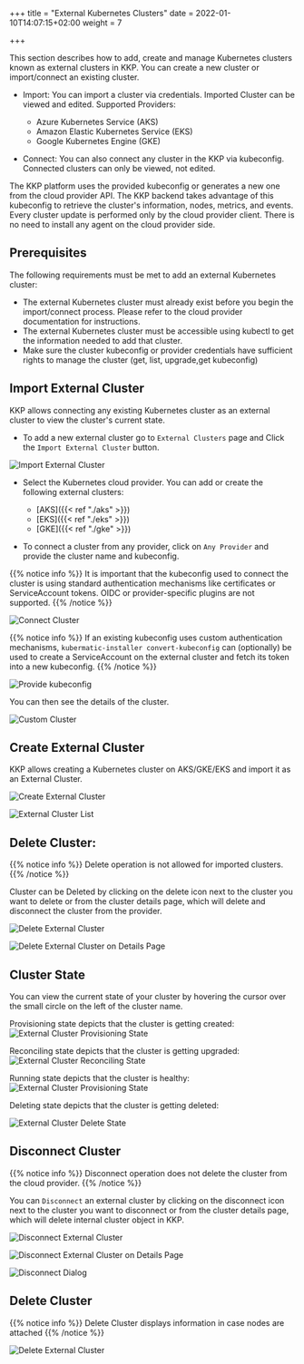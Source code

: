 +++
title = "External Kubernetes Clusters"
date = 2022-01-10T14:07:15+02:00
weight = 7

+++

This section describes how to add, create and manage Kubernetes clusters known as external clusters in KKP.
You can create a new cluster or import/connect an existing cluster.
- Import: You can import a cluster via credentials. Imported Cluster can be viewed and edited.
  Supported Providers:
  - Azure Kubernetes Service (AKS)
  - Amazon Elastic Kubernetes Service (EKS)
  - Google Kubernetes Engine (GKE)

- Connect: You can also connect any cluster in the KKP via kubeconfig. Connected clusters can only be viewed, not edited.

The KKP platform uses the provided kubeconfig or generates a new one from the cloud provider API.
The KKP backend takes advantage of this kubeconfig to retrieve the cluster's information, nodes, metrics, and events.
Every cluster update is performed only by the cloud provider client. There is no need to install any agent on the cloud provider side.

## Prerequisites

The following requirements must be met to add an external Kubernetes cluster:
 - The external Kubernetes cluster must already exist before you begin the import/connect process. Please refer to the cloud provider documentation for instructions.
 - The external Kubernetes cluster must be accessible using kubectl to get the information needed to add that cluster.
 - Make sure the cluster kubeconfig or provider credentials have sufficient rights to manage the cluster (get, list, upgrade,get kubeconfig)

## Import External Cluster

KKP allows connecting any existing Kubernetes cluster as an external cluster to view the cluster's current state.

- To add a new external cluster go to `External Clusters` page and Click the `Import External Cluster` button.

![Import External Cluster](/img/kubermatic/v2.24/tutorials/external_clusters/add_external_cluster.png "Import External Cluster")

- Select the Kubernetes cloud provider. You can add or create the following external clusters:

  - [AKS]({{< ref "./aks" >}})
  - [EKS]({{< ref "./eks" >}})
  - [GKE]({{< ref "./gke" >}})

- To connect a cluster from any provider, click on `Any Provider` and provide the cluster name and kubeconfig.

{{% notice info %}}
It is important that the kubeconfig used to connect the cluster is using standard authentication mechanisms like certificates or ServiceAccount tokens. OIDC or provider-specific plugins are not supported.
{{% /notice %}}

![Connect Cluster](/img/kubermatic/v2.24/tutorials/external_clusters/connect.png "Connect Cluster")

{{% notice info %}}
If an existing kubeconfig uses custom authentication mechanisms, `kubermatic-installer convert-kubeconfig` can (optionally) be used to create a ServiceAccount on the external cluster and fetch its token into a new kubeconfig.
{{% /notice %}}

![Provide kubeconfig](/img/kubermatic/v2.24/tutorials/external_clusters/custom_cluster_credentials.png "Provide kubeconfig")

You can then see the details of the cluster.

![Custom Cluster](/img/kubermatic/v2.24/tutorials/external_clusters/bringyourown.png "BringYourOwn Cluster")

## Create External Cluster

KKP allows creating a Kubernetes cluster on AKS/GKE/EKS and import it as an External Cluster.

![Create External Cluster](/img/kubermatic/v2.24/tutorials/external_clusters/create_external_cluster.png "Create External Cluster")

![External Cluster List](/img/kubermatic/v2.24/tutorials/external_clusters/externalcluster_list.png "External Cluster List")

## Delete Cluster:

{{% notice info %}}
Delete operation is not allowed for imported clusters.
{{% /notice %}}

Cluster can be  Deleted by clicking on the delete icon next to the cluster you want to delete or from the cluster details page, which will delete and disconnect the cluster from the provider.

![Delete External Cluster](/img/kubermatic/v2.24/tutorials/external_clusters/delete_externalcluster.png "Delete External Cluster")

![Delete External Cluster on Details Page](/img/kubermatic/v2.24/tutorials/external_clusters/delete_disconnect_page.png "Delete External Cluster on Details Page")

## Cluster State

You can view the current state of your cluster by hovering the cursor over the small circle on the left of the cluster name.

Provisioning state depicts that the cluster is getting created:
![External Cluster Provisioning State](/img/kubermatic/v2.24/tutorials/external_clusters/provisioning_status.png "External Cluster Provisioning State")

Reconciling state depicts that the cluster is getting upgraded:
![External Cluster Reconciling State](/img/kubermatic/v2.24/tutorials/external_clusters/reconciling_status.png "External Cluster Reconciling State")

Running state depicts that the cluster is healthy:
![External Cluster Provisioning State](/img/kubermatic/v2.24/tutorials/external_clusters/running_status.png "External Cluster Running State")

Deleting state depicts that the cluster is getting deleted:

![External Cluster Delete State](/img/kubermatic/v2.24/tutorials/external_clusters/aks_deleting.png "External Cluster Delete State")

## Disconnect Cluster

{{% notice info %}}
Disconnect operation does not delete the cluster from the cloud provider.
{{% /notice %}}

You can `Disconnect` an external cluster by clicking on the disconnect icon next to the cluster you want to disconnect or from the cluster details page, which will delete internal cluster object in KKP.

![Disconnect External Cluster](/img/kubermatic/v2.24/tutorials/external_clusters/disconnect_externalcluster.png "Disconnect External Cluster")

![Disconnect External Cluster on Details Page](/img/kubermatic/v2.24/tutorials/external_clusters/disconnect_externalcluster_details_page.png "Disconnect External Cluster on Details Page")

![Disconnect Dialog](/img/kubermatic/v2.24/tutorials/external_clusters/disconnect.png "Disconnect Dialog")


## Delete Cluster

{{% notice info %}}
Delete Cluster displays information in case nodes are attached
{{% /notice %}}


![Delete External Cluster](/img/kubermatic/v2.24/tutorials/external_clusters/delete_external_cluster_dialog.png "Delete External Cluster")
